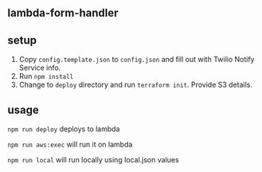 ## lambda-form-handler

## setup
1. Copy `config.template.json` to `config.json` and fill out with Twilio Notify Service info.
2. Run `npm install`
3. Change to `deploy` directory and run `terraform init`. Provide S3 details.

## usage
`npm run deploy` deploys to lambda

`npm run aws:exec` will run it on lambda

`npm run local` will run locally using local.json values

